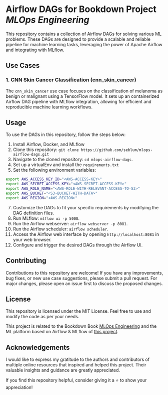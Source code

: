 # Airflow DAGs for Bookdown Project *MLOps Engineering*

This repository contains a collection of Airflow DAGs for solving various ML problems. These DAGs are designed to provide a scalable and reliable pipeline for machine learning tasks, leveraging the power of Apache Airflow and integrating with MLflow.

## Use Cases

### 1. CNN Skin Cancer Classification (cnn_skin_cancer)

The `cnn_skin_cancer` use case focuses on the classification of melanoma as benign or malignant using a TensorFlow model. It sets up an containerized Airflow DAG pipeline with MLflow integration, allowing for efficient and reproducible machine learning workflows.

## Usage

To use the DAGs in this repository, follow the steps below:

1. Install Airflow, Docker, and MLflow
2. Clone this repository: `git clone https://github.com/seblum/mlops-airflow-dags.git`
3. Navigate to the cloned repository: `cd mlops-airflow-dags`.
4. Set up a virtualEnv and install the `requirements.txt`
5. Set the following environment variables:
```bash
export AWS_ACCESS_KEY_ID="<AWS-ACCESS-KEY>"
export AWS_SECRET_ACCESS_KEY="<AWS-SECRET-ACCESS-KEY>"
export AWS_ROLE_NAME="<AWS-ROLE-WITH-RELEVANT-ACCESS-TO-S3>"
export AWS_BUCKET="<S3-BUCKET-WITH-DATA>"
export AWS_REGION="<AWS-REGION>"
```
7. Customize the DAGs to fit your specific requirements by modifying the DAG definition files.
8. Run MLflow: `mlflow ui -p 5008`.
9. Run the Airflow webserver: `airflow webserver -p 8081`.
10. Run the Airflow scheduler: `airflow scheduler`.
11. Access the Airflow web interface by opening `http://localhost:8081` in your web browser.
12. Configure and trigger the desired DAGs through the Airflow UI.

## Contributing

Contributions to this repository are welcome! If you have any improvements, bug fixes, or new use case suggestions, please submit a pull request. For major changes, please open an issue first to discuss the proposed changes.

##  License

This repository is licensed under the MIT License. Feel free to use and modify the code as per your needs.

This project is related to the Bookdown Book [MLOps Engineering](https://github.com/seblum/mlops-engineering-book) and the ML platform based on Airflow & MLflow of [this project](https://github.com/seblum/mlops-airflow-on-eks).

## Acknowledgements

I would like to express my gratitude to the authors and contributors of multiple online resources that inspired and helped this project. Their valuable insights and guidance are greatly appreciated.

If you find this repository helpful, consider giving it a ⭐️ to show your appreciation!
